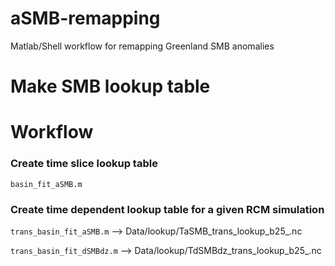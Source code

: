 # aSMB-remapping
Matlab/Shell workflow for remapping Greenland SMB anomalies

# Make SMB lookup table

# Workflow
### Create time slice lookup table 
`basin_fit_aSMB.m`


### Create time dependent lookup table for a given RCM simulation

`trans_basin_fit_aSMB.m`
--> Data/lookup/TaSMB_trans_lookup_b25_<scenario>.nc

`trans_basin_fit_dSMBdz.m`
--> Data/lookup/TdSMBdz_trans_lookup_b25_<scenario>.nc


